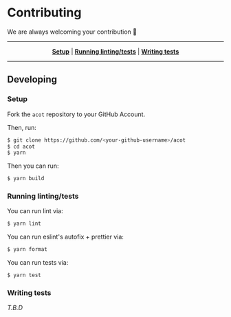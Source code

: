 # Contributing

We are always welcoming your contribution :clap:

---

<p align="center">
   <strong><a href="#setup">Setup</a></strong>
   |
   <strong><a href="#running-lintingtests">Running linting/tests</a></strong>
   |
   <strong><a href="#writing-tests">Writing tests</a></strong>
</p>

---

## Developing

### Setup

Fork the `acot` repository to your GitHub Account.

Then, run:

```bash
$ git clone https://github.com/<your-github-username>/acot
$ cd acot
$ yarn
```

Then you can run:

```bash
$ yarn build
```

### Running linting/tests

You can run lint via:

```bash
$ yarn lint
```

You can run eslint's autofix + prettier via:

```bash
$ yarn format
```

You can run tests via:

```bash
$ yarn test
```

### Writing tests

_T.B.D_
